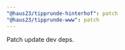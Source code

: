 ```yaml
---
"@haus23/tipprunde-hinterhof": patch
"@haus23/tipprunde-www": patch
---
```


Patch update dev deps.
